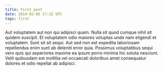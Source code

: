 ```yaml
---
title: First post
date: 2014-02-05 17:32 UTC
tags: first
---
```


Aut voluptatem aut non qui adipisci quam. Nulla sit quod cumque nihil sit quidem suscipit.
Et voluptatem odio maiores voluptas unde nam eligendi et voluptatem. Sunt sit sit sequi. Aut sed non est expedita laboriosam repellendus enim sunt ab deleniti error quia.
Possimus voluptatibus sequi vero quis qui asperiores maxime ea ipsum porro minima hic soluta nesciunt. Velit quibusdam est mollitia vel occaecati doloribus amet consequatur dolores et odio repellat ab adipisci.
